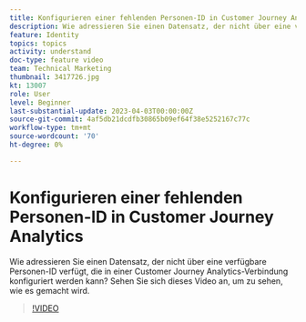 ```yaml
---
title: Konfigurieren einer fehlenden Personen-ID in Customer Journey Analytics
description: Wie adressieren Sie einen Datensatz, der nicht über eine verfügbare Personen-ID zum Konfigurieren verfügt? Sehen Sie sich dieses Video an, um zu sehen, wie es gemacht wird.
feature: Identity
topics: topics
activity: understand
doc-type: feature video
team: Technical Marketing
thumbnail: 3417726.jpg
kt: 13007
role: User
level: Beginner
last-substantial-update: 2023-04-03T00:00:00Z
source-git-commit: 4af5db21dcdfb30865b09ef64f38e5252167c77c
workflow-type: tm+mt
source-wordcount: '70'
ht-degree: 0%

---
```


# Konfigurieren einer fehlenden Personen-ID in Customer Journey Analytics

Wie adressieren Sie einen Datensatz, der nicht über eine verfügbare Personen-ID verfügt, die in einer Customer Journey Analytics-Verbindung konfiguriert werden kann? Sehen Sie sich dieses Video an, um zu sehen, wie es gemacht wird.

>[!VIDEO](https://video.tv.adobe.com/v/3417726/?quality=12&learn=on)
